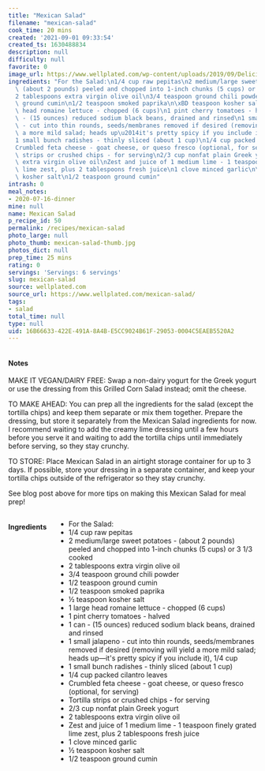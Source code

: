 ```yaml
---
title: "Mexican Salad"
filename: "mexican-salad"
cook_time: 20 mins
created: '2021-09-01 09:33:54'
created_ts: 1630488834
description: null
difficulty: null
favorite: 0
image_url: https://www.wellplated.com/wp-content/uploads/2019/09/Delicious-Mexican-Salad-Recipe.jpg
ingredients: "For the Salad:\n1/4 cup raw pepitas\n2 medium/large sweet potatoes -\
  \ (about 2 pounds) peeled and chopped into 1-inch chunks (5 cups) or 3 1/3 cooked\n\
  2 tablespoons extra virgin olive oil\n3/4 teaspoon ground chili powder\n1/2 teaspoon\
  \ ground cumin\n1/2 teaspoon smoked paprika\n\xBD teaspoon kosher salt\n1 large\
  \ head romaine lettuce - chopped (6 cups)\n1 pint cherry tomatoes - halved\n1 can\
  \ - (15 ounces) reduced sodium black beans, drained and rinsed\n1 small jalapeno\
  \ - cut into thin rounds, seeds/membranes removed if desired (removing will yield\
  \ a more mild salad; heads up\u2014it's pretty spicy if you include it), 1/4 cup\n\
  1 small bunch radishes - thinly sliced (about 1 cup)\n1/4 cup packed cilantro leaves\n\
  Crumbled feta cheese - goat cheese, or queso fresco (optional, for serving)\nTortilla\
  \ strips or crushed chips - for serving\n2/3 cup nonfat plain Greek yogurt\n2 tablespoons\
  \ extra virgin olive oil\nZest and juice of 1 medium lime - 1 teaspoon finely grated\
  \ lime zest, plus 2 tablespoons fresh juice\n1 clove minced garlic\n\xBD teaspoon\
  \ kosher salt\n1/2 teaspoon ground cumin"
intrash: 0
meal_notes:
- 2020-07-16-dinner
mine: null
name: Mexican Salad
p_recipe_id: 50
permalink: /recipes/mexican-salad
photo_large: null
photo_thumb: mexican-salad-thumb.jpg
photos_dict: null
prep_time: 25 mins
rating: 0
servings: 'Servings: 6 servings'
slug: mexican-salad
source: wellplated.com
source_url: https://www.wellplated.com/mexican-salad/
tags:
- salad
total_time: null
type: null
uid: 16B66633-422E-491A-8A4B-E5CC9024B61F-29053-0004C5EAEB5520A2
---
```

<div class="columns large-7 small-12" id="writeup">		<div id="notes"><h4>Notes</h4>
<div class="box box-notes"><p>MAKE IT VEGAN/DAIRY FREE: Swap a non-dairy yogurt for the Greek yogurt or use the dressing from this Grilled Corn Salad instead; omit the cheese.</p>
<p>TO MAKE AHEAD: You can prep all the ingredients for the salad (except the tortilla chips) and keep them separate or mix them together. Prepare the dressing, but store it separately from the Mexican Salad ingredients for now. I recommend waiting to add the creamy lime dressing until a few hours before you serve it and waiting to add the tortilla chips until immediately before serving, so they stay crunchy.</p>
<p>TO STORE: Place Mexican Salad in an airtight storage container for up to 3 days. If possible, store your dressing in a separate container, and keep your tortilla chips outside of the refrigerator so they stay crunchy.</p>
<p>See blog post above for more tips on making this Mexican Salad for meal prep!</p>
</div></div>	</div><!-- #writeup -->
</div><!-- #row-one -->
<div class="row" id="row-two">	<div class="columns large-4 small-12" id="ingredients"><h4>Ingredients</h4><div class="box box-ingredients content"><ul>
<li>For the Salad:</li>
<li>1/4 cup raw pepitas</li>
<li>2 medium/large sweet potatoes - (about 2 pounds) peeled and chopped into 1-inch chunks (5 cups) or 3 1/3 cooked</li>
<li>2 tablespoons extra virgin olive oil</li>
<li>3/4 teaspoon ground chili powder</li>
<li>1/2 teaspoon ground cumin</li>
<li>1/2 teaspoon smoked paprika</li>
<li>½ teaspoon kosher salt</li>
<li>1 large head romaine lettuce - chopped (6 cups)</li>
<li>1 pint cherry tomatoes - halved</li>
<li>1 can - (15 ounces) reduced sodium black beans, drained and rinsed</li>
<li>1 small jalapeno - cut into thin rounds, seeds/membranes removed if desired (removing will yield a more mild salad; heads up—it's pretty spicy if you include it), 1/4 cup</li>
<li>1 small bunch radishes - thinly sliced (about 1 cup)</li>
<li>1/4 cup packed cilantro leaves</li>
<li>Crumbled feta cheese - goat cheese, or queso fresco (optional, for serving)</li>
<li>Tortilla strips or crushed chips - for serving</li>
<li>2/3 cup nonfat plain Greek yogurt</li>
<li>2 tablespoons extra virgin olive oil</li>
<li>Zest and juice of 1 medium lime - 1 teaspoon finely grated lime zest, plus 2 tablespoons fresh juice</li>
<li>1 clove minced garlic</li>
<li>½ teaspoon kosher salt</li>
<li>1/2 teaspoon ground cumin</li>
</ul>
</div>	</div>	<div class="columns large-6 small-12" id="directions">	</div>